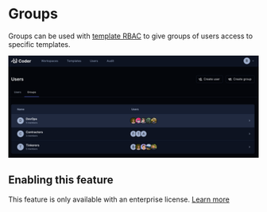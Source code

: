 # Groups

Groups can be used with [template RBAC](./rbac.md) to give groups of users access to specific templates.

![Groups](../images/groups.png)

## Enabling this feature

This feature is only available with an enterprise license. [Learn more](../enterprise.md)

